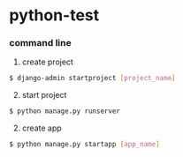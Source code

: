 # python-test

### command line

1. create project

```bash
$ django-admin startproject [project_name]
```

2. start project
```bash
$ python manage.py runserver
```

2. create app
```bash
$ python manage.py startapp [app_name]
```